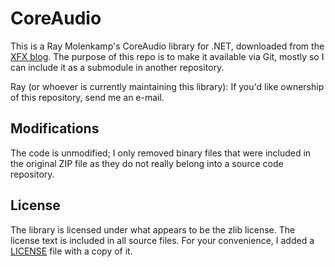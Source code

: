# CoreAudio

This is a Ray Molenkamp's CoreAudio library for .NET, downloaded from the [XFX blog][dl].
The purpose of this repo is to make it available via Git, mostly so I can include it as a submodule
in another repository.

Ray (or whoever is currently maintaining this library): If you'd like ownership of this repository,
send me an e-mail.

## Modifications

The code is unmodified; I only removed binary files that were included in the original ZIP file as
they do not really belong into a source code repository.

## License

The library is licensed under what appears to be the zlib license. The license text is included in
all source files. For your convenience, I added a [LICENSE][license] file with a copy of it.

[dl]: http://whenimbored.xfx.net/download-links/?did=5
[license]: https://github.com/ThiefMaster/coreaudio-dotnet/blob/master/LICENSE
